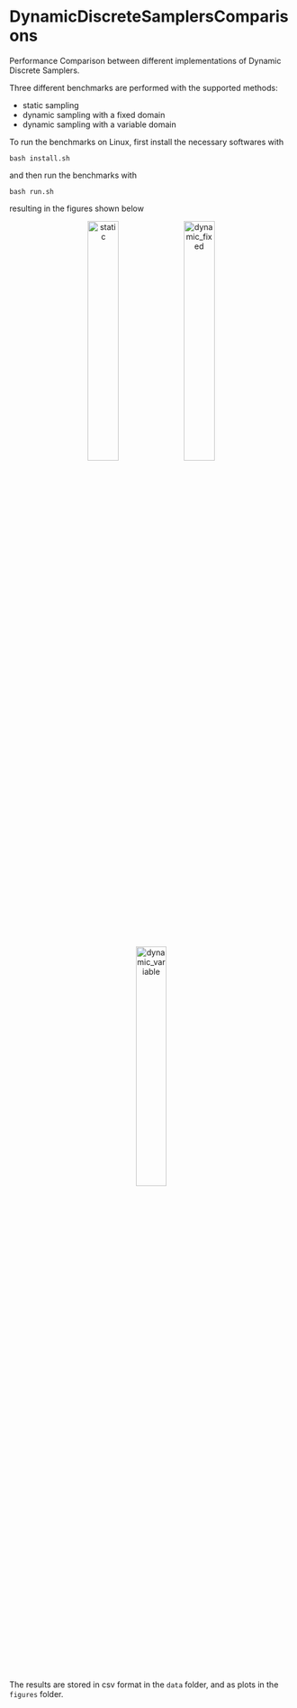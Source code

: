 
# DynamicDiscreteSamplersComparisons

Performance Comparison between different implementations of Dynamic Discrete Samplers.

Three different benchmarks are performed with the supported methods:

- static sampling
- dynamic sampling with a fixed domain
- dynamic sampling with a variable domain

To run the benchmarks on Linux, first install the necessary softwares with

```
bash install.sh
```

and then run the benchmarks with

```
bash run.sh
```

resulting in the figures shown below

<p align="center">
  <img 
    src="https://github.com/user-attachments/assets/7b944835-2635-4548-89e2-fae9fd9a2da5" 
    alt="static" 
    width="33%" 
  />
  <img 
    src="https://github.com/user-attachments/assets/0d59eda3-975f-4efa-8ce8-f476ca10f8de" 
    alt="dynamic_fixed" 
    width="33%" 
  />
  <img 
    src="https://github.com/user-attachments/assets/823d5354-304f-460b-9c99-9e5b860adbed" 
    alt="dynamic_variable" 
    width="33%" 
  />
</p>

The results are stored in csv format in the `data` folder, and as plots in the 
`figures` folder. 

